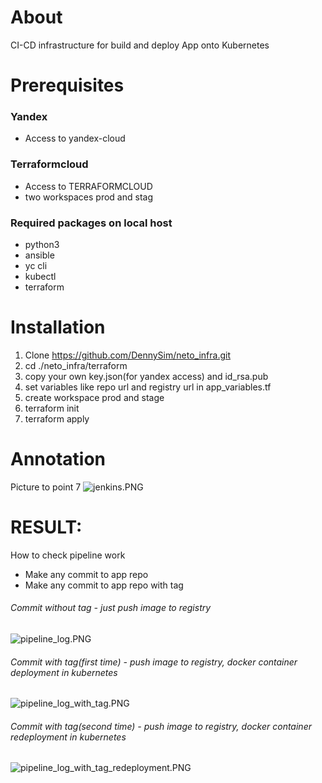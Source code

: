 # About
CI-CD infrastructure for build and deploy App onto Kubernetes

# Prerequisites

### Yandex
- Access to yandex-cloud

### Terraformcloud
- Access to TERRAFORMCLOUD
- two workspaces prod and stag

### Required packages on local host
- python3
- ansible
- yc cli
- kubectl
- terraform

# Installation


1. Clone https://github.com/DennySim/neto_infra.git
2. cd ./neto_infra/terraform 
3. copy your own key.json(for yandex access) and id_rsa.pub
4. set variables like repo url and registry url in app_variables.tf
5. create workspace prod and stage
6. terraform init
7. terraform apply

# Annotation
Picture to point 7
![jenkins.PNG](images/jenkins.PNG)

# RESULT:
How to check pipeline work
- Make any commit to app repo
- Make any commit to app repo with tag

###### Commit without tag - just push image to registry  
![pipeline_log.PNG](images/pipeline_log.PNG)
###### Commit with tag(first time) - push image to registry, docker container deployment in kubernetes  
![pipeline_log_with_tag.PNG](images/pipeline_log_with_tag.PNG)
###### Commit with tag(second time) - push image to registry, docker container redeployment in kubernetes   
![pipeline_log_with_tag_redeployment.PNG](images/pipeline_log_with_tag_redeployment.PNG)



